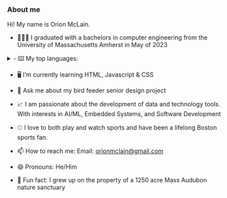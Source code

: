 ### About me


Hi!
My name is Orion McLain. 

- 👨🏼‍🎓 I graduated with a bachelors in computer engineering from the University of Massachusetts Amherst in May of 2023

<details>
<summary>- ⌨️ My top languages:</summary>

| Rank | Languages |
|-----:|-----------|
|     1| Python    |
|     2| C         |
|     3| Java      |

</details>

- 🖥️ I’m currently learning HTML, Javascript & CSS

- 🦉 Ask me about my bird feeder senior design project

- 📈 I am passionate about the development of data and technology tools. With interests in AI/ML, Embedded Systems, and Software Development

- ⚾️ I love to both play and watch sports and have been a lifelong Boston sports fan.

- 📫 How to reach me: Email: orionmclain@gmail.com

- 😄 Pronouns: He/Him

- 🌿 Fun fact: I grew up on the property of a 1250 acre Mass Audubon nature sanctuary

